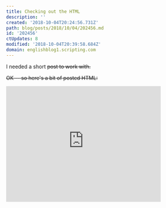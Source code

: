 ```yaml
---
title: Checking out the HTML
description: ''
created: '2018-10-04T20:24:56.731Z'
path: blog/posts/2018/10/04/202456.md
id: '202456'
ctUpdates: 8
modified: '2018-10-04T20:39:58.684Z'
domain: englishblog1.scripting.com
---
```

I needed a short <s>post to work with.

OK -- so here's a bit of posted HTML:

<iframe width="420" height="315" src="https://www.youtube.com/embed/nlaoR5m4L80" frameborder="0" allowfullscreen=""></iframe>